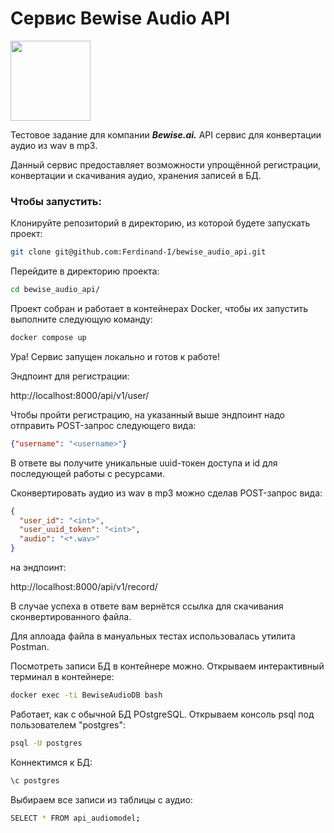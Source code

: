 # Сервис Bewise Audio API

<img src="https://play-lh.googleusercontent.com/m2d1Cwc3c-yYGL1o4sgUSy-R0QaYLkmH3PVdBRaiLEVLlhF1ws3q-KP5opuSTTUIhx0" width=128>

Тестовое задание для компании ***Bewise.ai.*** API сервис для конвертации аудио из wav в mp3.

Данный сервис предоставляет возможности упрощённой регистрации, конвертации и скачивания аудио, хранения записей в БД.

### Чтобы запустить:

Клонируйте репозиторий в директорию, из которой будете запускать проект:

```BASH
git clone git@github.com:Ferdinand-I/bewise_audio_api.git
```

Перейдите в директорию проекта:

```BASH
cd bewise_audio_api/
```

Проект собран и работает в контейнерах Docker, чтобы их запустить выполните следующую команду:

```BASH
docker compose up
```

Ура! Сервис запущен локально и готов к работе!

Эндпоинт для регистрации:

http://localhost:8000/api/v1/user/

Чтобы пройти регистрацию, на указанный выше эндпоинт надо отправить POST-запрос следующего вида:

```JSON
{"username": "<username>"}
```

В ответе вы получите уникальные uuid-токен доступа и id для последующей работы с ресурсами.

Сконвертировать аудио из wav в mp3 можно сделав POST-запрос вида:

```JSON
{
  "user_id": "<int>",
  "user_uuid_token": "<int>",
  "audio": "<*.wav>"
}
```

на эндпоинт:

http://localhost:8000/api/v1/record/

В случае успеха в ответе вам вернётся ссылка для скачивания сконвертированного файла.

Для аплоада файла в мануальных тестах использовалась утилита Postman.

Посмотреть записи БД в контейнере можно. Открываем интерактивный терминал в контейнере:
  
```BASH
docker exec -ti BewiseAudioDB bash
```
  
Работает, как с обычной БД POstgreSQL.
Открываем консоль psql под пользователем "postgres":
  
```BASH
psql -U postgres
```

Коннектимся к БД:

```BASH
\c postgres
```

Выбираем все записи из таблицы с аудио:

```BASH
SELECT * FROM api_audiomodel;
```

